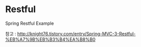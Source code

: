 Restful
=======
Spring Restful Example

참고 : http://knight76.tistory.com/entry/Spring-MVC-3-Restful-%EB%A7%9B%EB%B3%B4%EA%B8%B0
